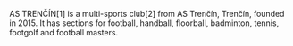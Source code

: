 AS TRENČÍN[1] is a multi-sports club[2] from AS Trenčín, Trenčín, founded in 2015. It has sections for football, handball, floorball, badminton, tennis, footgolf and football masters.

